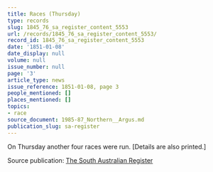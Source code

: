 ```yaml
---
title: Races (Thursday)
type: records
slug: 1845_76_sa_register_content_5553
url: /records/1845_76_sa_register_content_5553/
record_id: 1845_76_sa_register_content_5553
date: '1851-01-08'
date_display: null
volume: null
issue_number: null
page: '3'
article_type: news
issue_reference: 1851-01-08, page 3
people_mentioned: []
places_mentioned: []
topics:
- race
source_document: 1985-87_Northern__Argus.md
publication_slug: sa-register
---
```


On Thursday another four races were run.  [Details are also printed.]

Source publication: [The South Australian Register](/publications/sa-register/)

